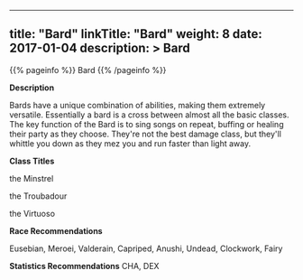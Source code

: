 
---
title: "Bard"
linkTitle: "Bard"
weight: 8
date: 2017-01-04
description: >
 Bard
---

{{% pageinfo %}}
Bard
{{% /pageinfo %}}

**Description**

Bards have a unique combination of abilities, making them extremely versatile. Essentially a bard is a cross between almost all the basic classes. The key function of the Bard is to sing songs on repeat, buffing or healing their party as they choose. They're not the best damage class, but they'll whittle you down as they mez you and run faster than light away.

**Class Titles**

the Minstrel

the Troubadour

the Virtuoso

**Race Recommendations**

Eusebian, Meroei, Valderain, Capriped, Anushi, Undead, Clockwork, Fairy

**Statistics Recommendations**
CHA, DEX
